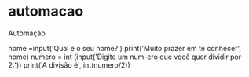 # automacao
Automação 


nome =input('Qual é o seu nome?')
print('Muito prazer em te conhecer', nome)
numero = int (input('Digite um num-ero que você quer dividir por 2:'))
print('A divisão é', int(numero/2))

